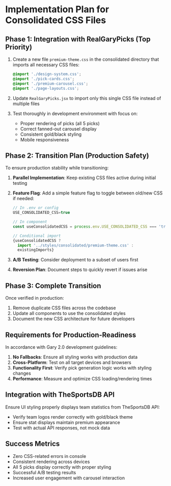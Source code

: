 # Implementation Plan for Consolidated CSS Files

## Phase 1: Integration with RealGaryPicks (Top Priority)

1. Create a new file `premium-theme.css` in the consolidated directory that imports all necessary CSS files:
   ```css
   @import './design-system.css';
   @import './pick-cards.css';
   @import './premium-carousel.css';
   @import './page-layouts.css';
   ```

2. Update `RealGaryPicks.jsx` to import only this single CSS file instead of multiple files
3. Test thoroughly in development environment with focus on:
   - Proper rendering of picks (all 5 picks)
   - Correct fanned-out carousel display
   - Consistent gold/black styling
   - Mobile responsiveness

## Phase 2: Transition Plan (Production Safety)

To ensure production stability while transitioning:

1. **Parallel Implementation**: Keep existing CSS files active during initial testing
2. **Feature Flag**: Add a simple feature flag to toggle between old/new CSS if needed:
   ```javascript
   // In .env or config
   USE_CONSOLIDATED_CSS=true
   
   // In component
   const useConsolidatedCSS = process.env.USE_CONSOLIDATED_CSS === 'true';
   
   // Conditional import
   {useConsolidatedCSS ? 
     import '../styles/consolidated/premium-theme.css' : 
     existingImports}
   ```

3. **A/B Testing**: Consider deployment to a subset of users first
4. **Reversion Plan**: Document steps to quickly revert if issues arise

## Phase 3: Complete Transition

Once verified in production:

1. Remove duplicate CSS files across the codebase
2. Update all components to use the consolidated styles
3. Document the new CSS architecture for future developers

## Requirements for Production-Readiness

In accordance with Gary 2.0 development guidelines:

1. **No Fallbacks**: Ensure all styling works with production data
2. **Cross-Platform**: Test on all target devices and browsers
3. **Functionality First**: Verify pick generation logic works with styling changes
4. **Performance**: Measure and optimize CSS loading/rendering times

## Integration with TheSportsDB API

Ensure UI styling properly displays team statistics from TheSportsDB API:
- Verify team logos render correctly with gold/black theme
- Ensure stat displays maintain premium appearance
- Test with actual API responses, not mock data

## Success Metrics

- Zero CSS-related errors in console
- Consistent rendering across devices
- All 5 picks display correctly with proper styling
- Successful A/B testing results
- Increased user engagement with carousel interaction
